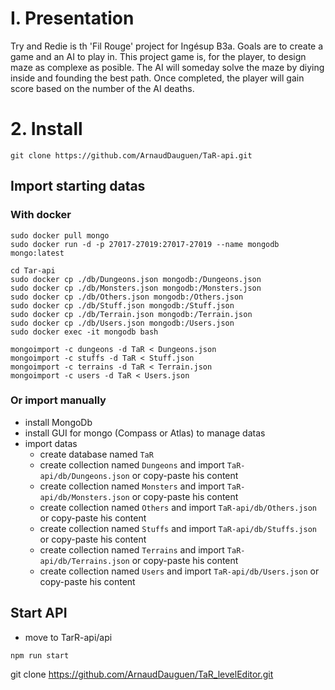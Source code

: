 # I. Presentation
Try and Redie is th 'Fil Rouge' project for Ingésup B3a.
Goals are to create a game and an AI to play in. This project game is, for the player, to design maze as complexe as posible. The AI will someday solve the maze by diying inside and founding the best path. Once completed, the player will gain score based on the number of the AI deaths.

# 2. Install
```
git clone https://github.com/ArnaudDauguen/TaR-api.git
```
## Import starting datas
### With docker
```
sudo docker pull mongo
sudo docker run -d -p 27017-27019:27017-27019 --name mongodb mongo:latest

cd Tar-api
sudo docker cp ./db/Dungeons.json mongodb:/Dungeons.json
sudo docker cp ./db/Monsters.json mongodb:/Monsters.json
sudo docker cp ./db/Others.json mongodb:/Others.json
sudo docker cp ./db/Stuff.json mongodb:/Stuff.json
sudo docker cp ./db/Terrain.json mongodb:/Terrain.json
sudo docker cp ./db/Users.json mongodb:/Users.json
sudo docker exec -it mongodb bash
```
```
mongoimport -c dungeons -d TaR < Dungeons.json
mongoimport -c stuffs -d TaR < Stuff.json
mongoimport -c terrains -d TaR < Terrain.json
mongoimport -c users -d TaR < Users.json
```
### Or import manually
* install MongoDb
* install GUI for mongo (Compass or Atlas) to manage datas
* import datas
    * create database named `TaR`
    * create collection named `Dungeons` and import `TaR-api/db/Dungeons.json` or copy-paste his content
    * create collection named `Monsters` and import `TaR-api/db/Monsters.json` or copy-paste his content
    * create collection named `Others` and import `TaR-api/db/Others.json` or copy-paste his content
    * create collection named `Stuffs` and import `TaR-api/db/Stuffs.json` or copy-paste his content
    * create collection named `Terrains` and import `TaR-api/db/Terrains.json` or copy-paste his content
    * create collection named `Users` and import `TaR-api/db/Users.json` or copy-paste his content


## Start API
* move to TarR-api/api
```
npm run start
```


git clone https://github.com/ArnaudDauguen/TaR_levelEditor.git